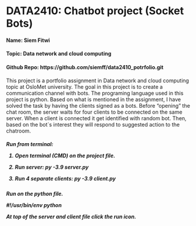 # DATA2410: Chatbot project (Socket Bots)

<h4>Name: Siem Fitwi </h4> 
<h4>Topic: Data network and cloud computing</h4> 
<h4>Github Repo: https://github.com/siemff/data2410_potrfolio.git </h4>

<p> This project is a portfolio assignment in Data network and cloud computing topic at OsloMet university. The goal in this project is to create a communication channel with bots. The programing language used in this project is python. Based on what is mentioned in the assignment, I have solved the task by having the clients signed as a bots. Before “opening” the chat room, the server waits for four clients to be connected on the same server. When a client is connected it get identified with random bot. Then, based on the bot`s interest they will respond to suggested action to the chatroom.
  
<h5> Run from terminal:
  
1.	Open terminal (CMD) on the project file.
  
2.	Run server: py -3.9 server.py
  
3.	Run 4 separate clients: py -3.9 client.py
  
<h5> Run on the python file. 
  
#!/usr/bin/env python
  
At top of the server and client file click the run icon.
